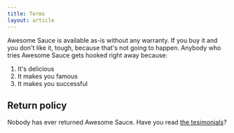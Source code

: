 ```yaml
---
title: Terms
layout: article
---
```


Awesome Sauce is available as-is without any warranty. If you buy it and you don't like it, tough, because that's not going to happen. Anybody who tries Awesome Sauce gets hooked right away because:

1. It's delicious
2. It makes you famous
3. It makes you successful

## Return policy

Nobody has ever returned Awesome Sauce. Have you read [the tesimonials](/testimonials)?